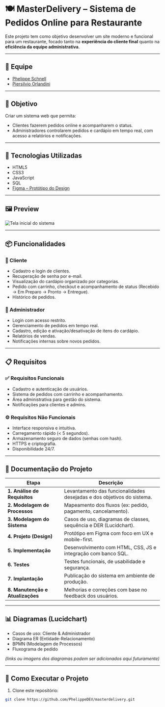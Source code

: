 # 🍽️ MasterDelivery – Sistema de Pedidos Online para Restaurante

Este projeto tem como objetivo desenvolver um site moderno e funcional para um restaurante, focado tanto na **experiência do cliente final** quanto na **eficiência da equipe administrativa**. 

---

## 👥 Equipe

- [Phelippe Schnell](https://github.com/PhelippeDEV)
- [Piersilvio Orlandini](https://github.com/orlandini01)

---

## 🎯 Objetivo

Criar um sistema web que permita:
- Clientes fazerem pedidos online e acompanharem o status.
- Administradores controlarem pedidos e cardápio em tempo real, com acesso a relatórios e notificações.

---

## 🚀 Tecnologias Utilizadas

- HTML5
- CSS3
- JavaScript
- SQL
- [Figma – Protótipo do Design](https://www.figma.com/design/56K11M68eiZdzWuFTbcZ6T/Untitled?node-id=0-1&p=f&t=Vhc1KDPAIPepeReh-0)

---

## 🖼️ Preview

![Tela inicial do sistema](./assets/images/preview.png)

---

## 📦 Funcionalidades

### 👤 Cliente
- Cadastro e login de clientes.
- Recuperação de senha por e-mail.
- Visualização do cardápio organizado por categorias.
- Pedido com carrinho, checkout e acompanhamento de status (Recebido → Em Preparo → Pronto → Entregue).
- Histórico de pedidos.

### 🔐 Administrador
- Login com acesso restrito.
- Gerenciamento de pedidos em tempo real.
- Cadastro, edição e ativação/desativação de itens do cardápio.
- Relatórios de vendas.
- Notificações internas sobre novos pedidos.

---

## 📋 Requisitos

### ✅ Requisitos Funcionais
- Cadastro e autenticação de usuários.
- Sistema de pedidos com carrinho e acompanhamento.
- Área administrativa para gestão do sistema.
- Notificações para clientes e admins.

### ⚙️ Requisitos Não Funcionais
- Interface responsiva e intuitiva.
- Carregamento rápido (< 5 segundos).
- Armazenamento seguro de dados (senhas com hash).
- HTTPS e criptografia.
- Disponibilidade 24/7.

---

## 🧠 Documentação do Projeto

| Etapa                     | Descrição |
|--------------------------|-----------|
| **1. Análise de Requisitos**     | Levantamento das funcionalidades desejadas e dos objetivos do sistema. |
| **2. Modelagem de Processos**    | Mapeamento dos fluxos (ex: pedido, pagamento, cancelamento). |
| **3. Modelagem do Sistema**      | Casos de uso, diagramas de classes, sequência e DER (Lucidchart). |
| **4. Projeto (Design)**          | Protótipo em Figma com foco em UX e mobile-first. |
| **5. Implementação**             | Desenvolvimento com HTML, CSS, JS e integração com banco SQL. |
| **6. Testes**                    | Testes funcionais, de usabilidade e segurança. |
| **7. Implantação**               | Publicação do sistema em ambiente de produção. |
| **8. Manutenção e Atualizações** | Melhorias e correções com base no feedback dos usuários. |

---

## 📊 Diagramas (Lucidchart)

- Casos de uso: Cliente & Administrador
- Diagrama ER (Entidade-Relacionamento)
- BPMN (Modelagem de Processos)
- Fluxograma de pedido

*(links ou imagens dos diagramas podem ser adicionados aqui futuramente)*

---

## 📌 Como Executar o Projeto

1. Clone este repositório:
```bash
git clone https://github.com/PhelippeDEV/masterdelivery.git
